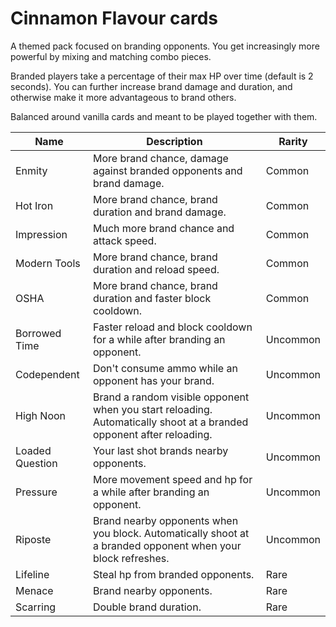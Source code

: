 # Cinnamon Flavour cards

A themed pack focused on branding opponents. You get increasingly more powerful by mixing and matching combo pieces.

Branded players take a percentage of their max HP over time (default is 2 seconds). You can further increase brand damage and duration, and otherwise make it more advantageous to brand others.

Balanced around vanilla cards and meant to be played together with them.

| Name | Description | Rarity |
|------|-------------|--------|
| Enmity          | More brand chance, damage against branded opponents and brand damage. | Common
| Hot Iron        | More brand chance, brand duration and brand damage. | Common
| Impression      | Much more brand chance and attack speed. | Common
| Modern Tools    | More brand chance, brand duration and reload speed. | Common
| OSHA            | More brand chance, brand duration and faster block cooldown. | Common
| Borrowed Time   | Faster reload and block cooldown for a while after branding an opponent. | Uncommon
| Codependent     | Don't consume ammo while an opponent has your brand. | Uncommon
| High Noon       | Brand a random visible opponent when you start reloading. Automatically shoot at a branded opponent after reloading. | Uncommon
| Loaded Question | Your last shot brands nearby opponents. | Uncommon
| Pressure        | More movement speed and hp for a while after branding an opponent. | Uncommon
| Riposte         | Brand nearby opponents when you block. Automatically shoot at a branded opponent when your block refreshes. | Uncommon
| Lifeline        | Steal hp from branded opponents. | Rare
| Menace          | Brand nearby opponents. | Rare
| Scarring        | Double brand duration. | Rare
